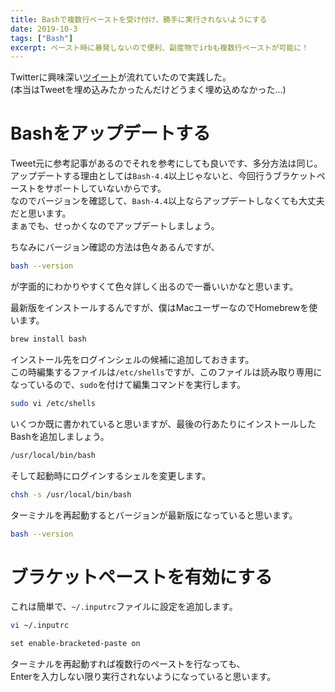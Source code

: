 ```yaml
---
title: Bashで複数行ペーストを受け付け、勝手に実行されないようにする
date: 2019-10-3
tags: ["Bash"]
excerpt: ペースト時に暴発しないので便利、副産物でirbも複数行ペーストが可能に！
---
```


Twitterに興味深い[ツイート](https://twitter.com/Yuppyhappytoyou/status/1179597940379095040)が流れていたので実践した。  
(本当はTweetを埋め込みたかったんだけどうまく埋め込めなかった...)

# Bashをアップデートする
Tweet元に参考記事があるのでそれを参考にしても良いです、多分方法は同じ。  
アップデートする理由としては`Bash-4.4`以上じゃないと、今回行うブラケットペーストをサポートしていないからです。  
なのでバージョンを確認して、`Bash-4.4`以上ならアップデートしなくても大丈夫だと思います。  
まぁでも、せっかくなのでアップデートしましょう。

ちなみにバージョン確認の方法は色々あるんですが、
```bash
bash --version
```
が字面的にわかりやすくて色々詳しく出るので一番いいかなと思います。

最新版をインストールするんですが、僕はMacユーザーなのでHomebrewを使います。
```bash
brew install bash
```
インストール先をログインシェルの候補に追加しておきます。  
この時編集するファイルは`/etc/shells`ですが、このファイルは読み取り専用になっているので、`sudo`を付けて編集コマンドを実行します。
```bash
sudo vi /etc/shells
```
いくつか既に書かれていると思いますが、最後の行あたりにインストールしたBashを追加しましょう。
```txt
/usr/local/bin/bash
```
そして起動時にログインするシェルを変更します。
```bash
chsh -s /usr/local/bin/bash
```
ターミナルを再起動するとバージョンが最新版になっていると思います。
```bash
bash --version
```

# ブラケットペーストを有効にする
これは簡単で、`~/.inputrc`ファイルに設定を追加します。
```bash
vi ~/.inputrc
```
```txt
set enable-bracketed-paste on
```
ターミナルを再起動すれば複数行のペーストを行なっても、  
Enterを入力しない限り実行されないようになっていると思います。
